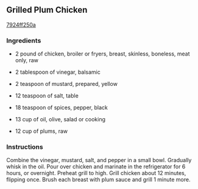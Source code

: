 ## Grilled Plum Chicken

[7924ff250a](http://www.food.com/recipe/grilled-plum-chicken-373823)

### Ingredients

 - 2 pound of chicken, broiler or fryers, breast, skinless, boneless, meat only, raw

 - 2 tablespoon of vinegar, balsamic

 - 2 teaspoon of mustard, prepared, yellow

 - 12 teaspoon of salt, table

 - 18 teaspoon of spices, pepper, black

 - 13 cup of oil, olive, salad or cooking

 - 12 cup of plums, raw

### Instructions

Combine the vinegar, mustard, salt, and pepper in a small bowl. Gradually whisk in the oil. Pour over chicken and marinate in the refrigerator for 6 hours, or overnight. Preheat grill to high. Grill chicken about 12 minutes, flipping once. Brush each breast with plum sauce and grill 1 minute more.
